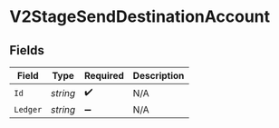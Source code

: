 # V2StageSendDestinationAccount


## Fields

| Field              | Type               | Required           | Description        |
| ------------------ | ------------------ | ------------------ | ------------------ |
| `Id`               | *string*           | :heavy_check_mark: | N/A                |
| `Ledger`           | *string*           | :heavy_minus_sign: | N/A                |
